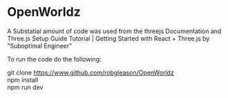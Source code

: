 # OpenWorldz

A Substatial amount of code was used from the threejs Documentation and Three.js Setup Guide Tutorial | Getting Started with React + Three.js by "Suboptimal Engineer"


To run the code do the following:

git clone https://www.github.com/robgleason/OpenWorldz
<br>
npm install
<br>
npm run dev  
